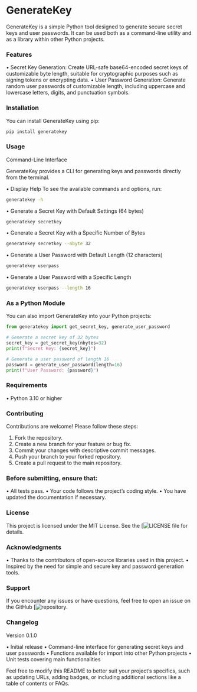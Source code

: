 # GenerateKey

GenerateKey is a simple Python tool designed to generate secure secret keys and user passwords. It can be used both as a command-line utility and as a library within other Python projects.

### Features

•	Secret Key Generation: Create URL-safe base64-encoded secret keys of customizable byte length, suitable for cryptographic purposes such as signing tokens or encrypting data.
•	User Password Generation: Generate random user passwords of customizable length, including uppercase and lowercase letters, digits, and punctuation symbols.

### Installation

You can install GenerateKey using pip:
```bash
pip install generatekey
```

### Usage

Command-Line Interface

GenerateKey provides a CLI for generating keys and passwords directly from the terminal.

•	Display Help
To see the available commands and options, run:
```bash
generatekey -h
```

•	Generate a Secret Key with Default Settings (64 bytes)
```bash
generatekey secretkey
```

•	Generate a Secret Key with a Specific Number of Bytes
```bash
generatekey secretkey --nbyte 32
```

•	Generate a User Password with Default Length (12 characters)
```bash
generatekey userpass
```

•	Generate a User Password with a Specific Length
```bash
generatekey userpass --length 16
```


### As a Python Module

You can also import GenerateKey into your Python projects:
```python
from generatekey import get_secret_key, generate_user_password

# Generate a secret key of 32 bytes
secret_key = get_secret_key(nbytes=32)
print(f"Secret Key: {secret_key}")

# Generate a user password of length 16
password = generate_user_password(length=16)
print(f"User Password: {password}")
```

### Requirements

•	Python 3.10 or higher


### Contributing

Contributions are welcome! Please follow these steps:

1.	Fork the repository.
2.	Create a new branch for your feature or bug fix.
3.	Commit your changes with descriptive commit messages.
4.	Push your branch to your forked repository.
5.	Create a pull request to the main repository.

### Before submitting, ensure that:

•	All tests pass.
•	Your code follows the project’s coding style.
•	You have updated the documentation if necessary.

### License

This project is licensed under the MIT License. See the [![LICENSE](https://github.com/mpita/generatekey/blob/master/LICENSE) file for details.


### Acknowledgments

•	Thanks to the contributors of open-source libraries used in this project.
•	Inspired by the need for simple and secure key and password generation tools.

### Support

If you encounter any issues or have questions, feel free to open an issue on the GitHub [![repository](https://github.com/mpita/generatekey/issues).

### Changelog

Version 0.1.0

•	Initial release
•	Command-line interface for generating secret keys and user passwords
•	Functions available for import into other Python projects
•	Unit tests covering main functionalities

Feel free to modify this README to better suit your project’s specifics, such as updating URLs, adding badges, or including additional sections like a table of contents or FAQs.